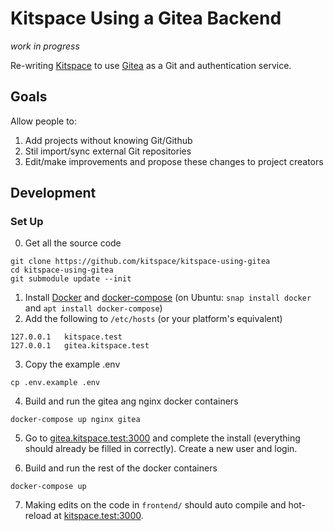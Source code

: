 # Kitspace Using a Gitea Backend

_work in progress_

Re-writing [Kitspace](https://github.com/kitspace/kitspace) to use [Gitea](https://github.com/go-gitea/gitea) as a Git and authentication service.

## Goals
Allow people to:
1. Add projects without knowing Git/Github
2. Stil import/sync external Git repositories
3. Edit/make improvements and propose these changes to project creators


## Development

### Set Up
0. Get all the source code
```
git clone https://github.com/kitspace/kitspace-using-gitea
cd kitspace-using-gitea
git submodule update --init
```

1. Install [Docker](https://www.docker.com/get-started) and [docker-compose](https://pypi.org/project/docker-compose/) (on Ubuntu: `snap install docker` and `apt install docker-compose`)
2. Add the following to `/etc/hosts` (or your platform's equivalent)

```
127.0.0.1	kitspace.test
127.0.0.1	gitea.kitspace.test
```

3. Copy the example .env

```
cp .env.example .env
```
4. Build and run the gitea ang nginx docker containers
```
docker-compose up nginx gitea
```

5. Go to [gitea.kitspace.test:3000](http://gitea.kitspace.test:3000) and complete the install (everything should already be filled in correctly). Create a new user and login.

6. Build and run the rest of the docker containers
```
docker-compose up
```

7. Making edits on the code in `frontend/` should auto compile and hot-reload at [kitspace.test:3000](http://kitspace.test:3000).

